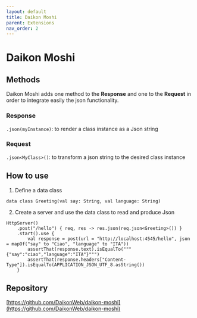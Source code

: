 ```yaml
---
layout: default
title: Daikon Moshi
parent: Extensions
nav_order: 2
---
```


# Daikon Moshi

## Methods
Daikon Moshi adds one method to the **Response** and one to the **Request** in order to integrate easily the json functionality.

### Response
`.json(myInstance)`: to render a class instance as a Json string

### Request
`.json<MyClass>()`: to transform a json string to the desired class instance

## How to use
1. Define a data class
```
data class Greeting(val say: String, val language: String)
```

2. Create a server and use the data class to read and produce Json
```
HttpServer()
    .post("/hello") { req, res -> res.json(req.json<Greeting>()) }
    .start().use {
        val response = post(url = "http://localhost:4545/hello", json = mapOf("say" to "Ciao", "language" to "ITA"))
        assertThat(response.text).isEqualTo("""{"say":"ciao","language":"ITA"}""")
        assertThat(response.headers["Content-Type"]).isEqualTo(APPLICATION_JSON_UTF_8.asString())
    }
```

## Repository
[https://github.com/DaikonWeb/daikon-moshi](https://github.com/DaikonWeb/daikon-moshi)
